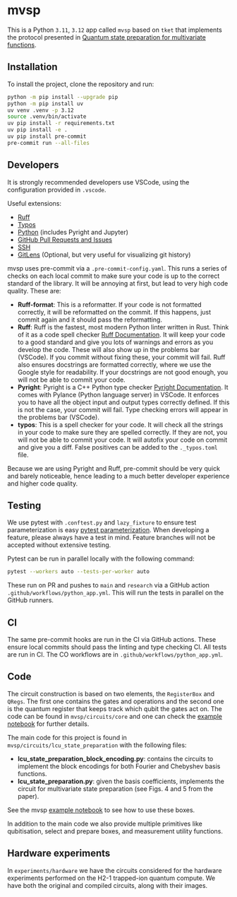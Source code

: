 # mvsp

This is a Python ```3.11```, ```3.12``` app called ```mvsp``` based on ```tket``` that implements the protocol presented in [Quantum state preparation for multivariate functions](https://arxiv.org/abs/2405.21058).

## Installation

To install the project, clone the repository and run:

```sh
python -m pip install --upgrade pip
python -m pip install uv
uv venv .venv -p 3.12
source .venv/bin/activate
uv pip install -r requirements.txt
uv pip install -e .
uv pip install pre-commit
pre-commit run --all-files
```

## Developers

It is strongly recommended developers use VSCode, using the configuration provided in `.vscode`.

Useful extensions:

- [Ruff](https://marketplace.visualstudio.com/items?itemName=charliermarsh.ruff)
- [Typos](https://marketplace.visualstudio.com/items?itemName=streetsidesoftware.code-spell-checker)
- [Python](https://marketplace.visualstudio.com/items?itemName=ms-python.python) (includes Pyright and Jupyter)
- [GitHub Pull Requests and Issues](https://marketplace.visualstudio.com/items?itemName=GitHub.vscode-pull-request-github)
- [SSH](https://marketplace.visualstudio.com/items?itemName=ms-vscode-remote.remote-ssh)
- [GitLens](https://marketplace.visualstudio.com/items?itemName=eamodio.gitlens) (Optional, but very useful for visualizing git history)

mvsp uses pre-commit via a `.pre-commit-config.yaml`. This runs a series of checks on each local commit to make sure your code is up to the correct standard of the library. It will be annoying at first, but lead to very high code quality. These are:

- **Ruff-format**: This is a reformatter. If your code is not formatted correctly, it will be reformatted on the commit. If this happens, just commit again and it should pass the reformatting.
- **Ruff**: Ruff is the fastest, most modern Python linter written in Rust. Think of it as a code spell checker [Ruff Documentation](https://beta.ruff.rs/docs/). It will keep your code to a good standard and give you lots of warnings and errors as you develop the code. These will also show up in the problems bar (VSCode). If you commit without fixing these, your commit will fail. Ruff also ensures docstrings are formatted correctly, where we use the Google style for readability. If your docstrings are not good enough, you will not be able to commit your code.
- **Pyright**: Pyright is a C++ Python type checker [Pyright Documentation](https://microsoft.github.io/pyright/#/). It comes with Pylance (Python language server) in VSCode. It enforces you to have all the object input and output types correctly defined. If this is not the case, your commit will fail. Type checking errors will appear in the problems bar (VSCode).
- **typos**: This is a spell checker for your code. It will check all the strings in your code to make sure they are spelled correctly. If they are not, you will not be able to commit your code. It will autofix your code on commit and give you a diff. False positives can be added to the `._typos.toml` file.

Because we are using Pyright and Ruff, pre-commit should be very quick and barely noticeable, hence leading to a much better developer experience and higher code quality.

## Testing

We use pytest with `.conftest.py` and `lazy_fixture` to ensure test parameterization is easy [pytest parameterization](https://docs.pytest.org/en/7.3.x/how-to/parametrize.html). When developing a feature, please always have a test in mind. Feature branches will not be accepted without extensive testing.

Pytest can be run in parallel locally with the following command:

```sh
pytest --workers auto --tests-per-worker auto
```

These run on PR and pushes to `main` and `research` via a GitHub action `.github/workflows/python_app.yml`. This will run the tests in parallel on the GitHub runners.

## CI

The same pre-commit hooks are run in the CI via GitHub actions. These ensure local commits should pass the linting and type checking CI. All tests are run in CI. The CO workflows are in `.github/workflows/python_app.yml`.

## Code

The circuit construction is based on two elements, the ```RegisterBox``` and ```QRegs```. The first one contains the gates and operations and the second one is the quantum register that keeps track which qubit the gates act on. The code can be found in ```mvsp/circuits/core``` and one can check the [example notebook](https://github.com/CQCL/mvsp/blob/main/examples/circuits/intro_registerbox.ipynb) for further details.

The main code for this project is found in ```mvsp/circuits/lcu_state_preparation``` with the following files:

- **lcu_state_preparation_block_encoding.py**: contains the circuits to implement the block encodings for both Fourier and Chebyshev basis functions.
- **lcu_state_preparation.py**: given the basis coefficients, implements the circuit for multivariate state preparation (see Figs. 4 and 5 from the paper).

See the mvsp [example notebook](https://github.com/CQCL/mvsp/blob/main/examples/circuits/LCUStatePreparationBox_example.ipynb) to see how to use these boxes.

In addition to the main code we also provide multiple primitives like qubitisation, select and prepare boxes, and measurement utility functions.

## Hardware experiments
In ```experiments/hardware``` we have the circuits considered for the hardware experiments performed on the H2-1 trapped-ion quantum compute. We have both the original and compiled circuits, along with their images.